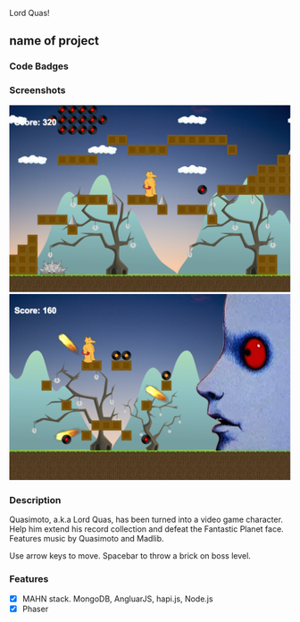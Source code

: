 Lord Quas!
## name of project
### Code Badges

### Screenshots
![Image1](https://raw.githubusercontent.com/mkeef1/capstone/master/client/assets/gameShot1.png)
![Image2](https://raw.githubusercontent.com/mkeef1/capstone/master/client/assets/gameShot2.png)

### Description
Quasimoto, a.k.a Lord Quas, has been turned into a video game character.  Help him extend his record collection and defeat the Fantastic Planet face.  Features music by Quasimoto and Madlib.

Use arrow keys to move.  Spacebar to throw a brick on boss level.


### Features
- [x] MAHN stack. MongoDB, AngluarJS, hapi.js, Node.js
- [x] Phaser
